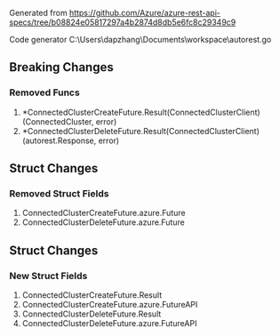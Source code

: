 Generated from https://github.com/Azure/azure-rest-api-specs/tree/b08824e05817297a4b2874d8db5e6fc8c29349c9

Code generator C:\Users\dapzhang\Documents\workspace\autorest.go

## Breaking Changes

### Removed Funcs

1. *ConnectedClusterCreateFuture.Result(ConnectedClusterClient) (ConnectedCluster, error)
1. *ConnectedClusterDeleteFuture.Result(ConnectedClusterClient) (autorest.Response, error)

## Struct Changes

### Removed Struct Fields

1. ConnectedClusterCreateFuture.azure.Future
1. ConnectedClusterDeleteFuture.azure.Future

## Struct Changes

### New Struct Fields

1. ConnectedClusterCreateFuture.Result
1. ConnectedClusterCreateFuture.azure.FutureAPI
1. ConnectedClusterDeleteFuture.Result
1. ConnectedClusterDeleteFuture.azure.FutureAPI
